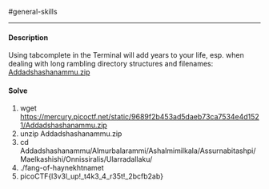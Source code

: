 #general-skills
<hr>

#### Description

Using tabcomplete in the Terminal will add years to your life, esp. when dealing with long rambling directory structures and filenames: [Addadshashanammu.zip](https://mercury.picoctf.net/static/9689f2b453ad5daeb73ca7534e4d1521/Addadshashanammu.zip)

#### Solve
1. wget https://mercury.picoctf.net/static/9689f2b453ad5daeb73ca7534e4d1521/Addadshashanammu.zip
2. unzip Addadshashanammu.zip
3. cd Addadshashanammu/Almurbalarammi/Ashalmimilkala/Assurnabitashpi/Maelkashishi/Onnissiralis/Ularradallaku/
4. ./fang-of-haynekhtnamet
5. picoCTF{l3v3l_up!_t4k3_4_r35t!_2bcfb2ab} 